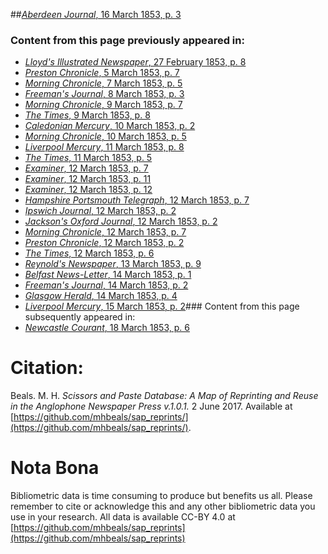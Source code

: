 ##[*Aberdeen Journal*, 16 March 1853, p. 3](https://mhbeals.github.io/sap_html/Aberdeen-Journal/Aberdeen-Journal-16-March-1853-p-3)

### Content from this page previously appeared in:
+ [*Lloyd's Illustrated Newspaper*, 27 February 1853, p. 8](https://mhbeals.github.io/sap_html/Lloyd's-Illustrated-Newspaper/Lloyd's-Illustrated-Newspaper-27-February-1853-p-8)
+ [*Preston Chronicle*, 5 March 1853, p. 7](https://mhbeals.github.io/sap_html/Preston-Chronicle/Preston-Chronicle-5-March-1853-p-7)
+ [*Morning Chronicle*, 7 March 1853, p. 5](https://mhbeals.github.io/sap_html/Morning-Chronicle/Morning-Chronicle-7-March-1853-p-5)
+ [*Freeman's Journal*, 8 March 1853, p. 3](https://mhbeals.github.io/sap_html/Freeman's-Journal/Freeman's-Journal-8-March-1853-p-3)
+ [*Morning Chronicle*, 9 March 1853, p. 7](https://mhbeals.github.io/sap_html/Morning-Chronicle/Morning-Chronicle-9-March-1853-p-7)
+ [*The Times*, 9 March 1853, p. 8](https://mhbeals.github.io/sap_html/The-Times/The-Times-9-March-1853-p-8)
+ [*Caledonian Mercury*, 10 March 1853, p. 2](https://mhbeals.github.io/sap_html/Caledonian-Mercury/Caledonian-Mercury-10-March-1853-p-2)
+ [*Morning Chronicle*, 10 March 1853, p. 5](https://mhbeals.github.io/sap_html/Morning-Chronicle/Morning-Chronicle-10-March-1853-p-5)
+ [*Liverpool Mercury*, 11 March 1853, p. 8](https://mhbeals.github.io/sap_html/Liverpool-Mercury/Liverpool-Mercury-11-March-1853-p-8)
+ [*The Times*, 11 March 1853, p. 5](https://mhbeals.github.io/sap_html/The-Times/The-Times-11-March-1853-p-5)
+ [*Examiner*, 12 March 1853, p. 7](https://mhbeals.github.io/sap_html/Examiner/Examiner-12-March-1853-p-7)
+ [*Examiner*, 12 March 1853, p. 11](https://mhbeals.github.io/sap_html/Examiner/Examiner-12-March-1853-p-11)
+ [*Examiner*, 12 March 1853, p. 12](https://mhbeals.github.io/sap_html/Examiner/Examiner-12-March-1853-p-12)
+ [*Hampshire Portsmouth Telegraph*, 12 March 1853, p. 7](https://mhbeals.github.io/sap_html/Hampshire-Portsmouth-Telegraph/Hampshire-Portsmouth-Telegraph-12-March-1853-p-7)
+ [*Ipswich Journal*, 12 March 1853, p. 2](https://mhbeals.github.io/sap_html/Ipswich-Journal/Ipswich-Journal-12-March-1853-p-2)
+ [*Jackson's Oxford Journal*, 12 March 1853, p. 2](https://mhbeals.github.io/sap_html/Jackson's-Oxford-Journal/Jackson's-Oxford-Journal-12-March-1853-p-2)
+ [*Morning Chronicle*, 12 March 1853, p. 7](https://mhbeals.github.io/sap_html/Morning-Chronicle/Morning-Chronicle-12-March-1853-p-7)
+ [*Preston Chronicle*, 12 March 1853, p. 2](https://mhbeals.github.io/sap_html/Preston-Chronicle/Preston-Chronicle-12-March-1853-p-2)
+ [*The Times*, 12 March 1853, p. 6](https://mhbeals.github.io/sap_html/The-Times/The-Times-12-March-1853-p-6)
+ [*Reynold's Newspaper*, 13 March 1853, p. 9](https://mhbeals.github.io/sap_html/Reynold's-Newspaper/Reynold's-Newspaper-13-March-1853-p-9)
+ [*Belfast News-Letter*, 14 March 1853, p. 1](https://mhbeals.github.io/sap_html/Belfast-News-Letter/Belfast-News-Letter-14-March-1853-p-1)
+ [*Freeman's Journal*, 14 March 1853, p. 2](https://mhbeals.github.io/sap_html/Freeman's-Journal/Freeman's-Journal-14-March-1853-p-2)
+ [*Glasgow Herald*, 14 March 1853, p. 4](https://mhbeals.github.io/sap_html/Glasgow-Herald/Glasgow-Herald-14-March-1853-p-4)
+ [*Liverpool Mercury*, 15 March 1853, p. 2](https://mhbeals.github.io/sap_html/Liverpool-Mercury/Liverpool-Mercury-15-March-1853-p-2)### Content from this page subsequently appeared in:
+ [*Newcastle Courant*, 18 March 1853, p. 6](https://mhbeals.github.io/sap_html/Newcastle-Courant/Newcastle-Courant-18-March-1853-p-6)
                    
# Citation: 

Beals. M. H. *Scissors and Paste Database: A Map of Reprinting and Reuse in the Anglophone Newspaper Press v.1.0.1.* 2 June 2017. Available at [https://github.com/mhbeals/sap_reprints/](https://github.com/mhbeals/sap_reprints/). 
                    
# Nota Bona

Bibliometric data is time consuming to produce but benefits us all. Please remember to cite or acknowledge this and any other bibliometric data you use in your research. All data is available CC-BY 4.0 at [https://github.com/mhbeals/sap_reprints](https://github.com/mhbeals/sap_reprints)